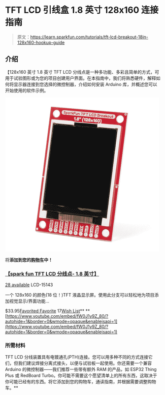 # TFT LCD 引线盒 1.8 英寸 128x160 连接指南

> 原文：<https://learn.sparkfun.com/tutorials/tft-lcd-breakout-18in-128x160-hookup-guide>

## 介绍

【128x160 英寸 1.8 英寸 TFT LCD 分线点是一种多功能、多彩且简单的方式，可用于试验图形或为您的项目创建用户界面。在本指南中，我们将熟悉硬件，解释如何将显示器连接到您选择的微控制器，介绍如何安装 Arduino 库，并概述您可以开始使用的软件示例。

[![SparkFun TFT LCD Breakout - 1.8" (128x160)](img/bf764a1e4757fceccb272dde7bde65b3.png)](https://www.sparkfun.com/products/15143) 

将**添加到您的[购物车](https://www.sparkfun.com/cart)中！**

### [【spark fun TFT LCD 分线点- 1.8 英寸】](https://www.sparkfun.com/products/15143)

[28 available](https://learn.sparkfun.com/static/bubbles/ "28 available") LCD-15143

一个 128x160 的颜色(18 位！)TFT 液晶显示屏。使用此分支可以轻松地为项目添加视觉显示/界面功能…

$33.95[Favorited Favorite](# "Add to favorites") 17[Wish List](# "Add to wish list")** **[https://www.youtube.com/embed/fW0J1y9Z_80/?autohide=1&border=0&wmode=opaque&enablejsapi=1](https://www.youtube.com/embed/fW0J1y9Z_80/?autohide=1&border=0&wmode=opaque&enablejsapi=1)

### 所需材料

TFT LCD 分线装置具有电镀通孔(PTH)连接。您可以用多种不同的方式连接它们，但我们建议焊接分离式接头，以便与试验板一起使用。你还需要一个兼容 Arduino 的微控制器——我们推荐一些带有额外 RAM 的产品，如 ESP32 Thing Plus 或 RedBoard Turbo。你可能不需要这个愿望清单上的所有东西，这取决于你可能已经有的东西。将它添加到您的购物车，通读指南，并根据需要调整购物车。**
